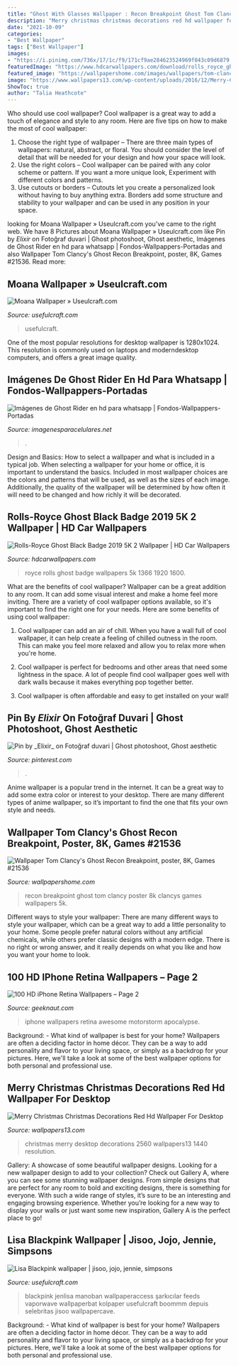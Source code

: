 ```yaml
---
title: "Ghost With Glasses Wallpaper : Recon Breakpoint Ghost Tom Clancy Poster 8k Clancys Games Wallpapers 5k"
description: "Merry christmas christmas decorations red hd wallpaper for desktop"
date: "2021-10-09"
categories:
- "Best Wallpaper"
tags: ["Best Wallpaper"]
images:
- "https://i.pinimg.com/736x/17/1c/f9/171cf9ae284623524969f843c09d6879.jpg"
featuredImage: "https://www.hdcarwallpapers.com/download/rolls_royce_ghost_black_badge_2019_5k_2-1366x768.jpg"
featured_image: "https://wallpapershome.com/images/wallpapers/tom-clancy-039-s-ghost-recon-breakpoint-5120x2880-tom-clancys-ghost-recon-breakpoint-poster-8k-21536.jpg"
image: "https://www.wallpapers13.com/wp-content/uploads/2016/12/Merry-Christmas-Christmas-decorations-red-HD-Wallpaper-for-Desktop-2560x1440.jpg"
ShowToc: true
author: "Talia Heathcote"
---
```



Who should use cool wallpaper?
Cool wallpaper is a great way to add a touch of elegance and style to any room. Here are five tips on how to make the most of cool wallpaper: 
1) Choose the right type of wallpaper – There are three main types of wallpapers: natural, abstract, or floral. You should consider the level of detail that will be needed for your design and how your space will look. 
2) Use the right colors – Cool wallpaper can be paired with any color scheme or pattern. If you want a more unique look, Experiment with different colors and patterns. 
3) Use cutouts or borders – Cutouts let you create a personalized look without having to buy anything extra. Borders add some structure and stability to your wallpaper and can be used in any position in your space.

	

		
looking for Moana Wallpaper » Useulcraft.com you've came to the right web. We have 8 Pictures about Moana Wallpaper » Useulcraft.com like Pin by _Elixir_ on Fotoğraf duvari | Ghost photoshoot, Ghost aesthetic, Imágenes de Ghost Rider en hd para whatsapp | Fondos-Wallpappers-Portadas and also Wallpaper Tom Clancy&#039;s Ghost Recon Breakpoint, poster, 8K, Games #21536. Read more:
		
    
## Moana Wallpaper » Useulcraft.com

<img loading=lazy src="https://www.usefulcraft.com/wp-content/uploads/2019/12/Moana24.jpg" onerror="this.onerror=null;this.src='https://tse2.mm.bing.net/th?id=OIP.SIeWeIsVkFzYudpOz3k_9QHaL2&amp;pid=15.1';" alt="Moana Wallpaper » Useulcraft.com">

_Source: usefulcraft.com_

>usefulcraft. 

	

One of the most popular resolutions for desktop wallpaper is 1280x1024. This resolution is commonly used on laptops and moderndesktop computers, and offers a great image quality.

    
## Imágenes De Ghost Rider En Hd Para Whatsapp | Fondos-Wallpappers-Portadas

<img loading=lazy src="http://imagenesparacelulares.net/wp-content/uploads/2014/10/imagenes-de-Ghost-Rider-en-hd12.jpg" onerror="this.onerror=null;this.src='https://tse3.mm.bing.net/th?id=OIP.r-3aHSx9RSaFMeBmVAeHfQHaEK&amp;pid=15.1';" alt="Imágenes de Ghost Rider en hd para whatsapp | Fondos-Wallpappers-Portadas">

_Source: imagenesparacelulares.net_

>. 

	

Design and Basics: How to select a wallpaper and what is included in a typical job.
When selecting a wallpaper for your home or office, it is important to understand the basics. Included in most wallpaper choices are the colors and patterns that will be used, as well as the sizes of each image. Additionally, the quality of the wallpaper will be determined by how often it will need to be changed and how richly it will be decorated.

    
## Rolls-Royce Ghost Black Badge 2019 5K 2 Wallpaper | HD Car Wallpapers

<img loading=lazy src="https://www.hdcarwallpapers.com/download/rolls_royce_ghost_black_badge_2019_5k_2-1366x768.jpg" onerror="this.onerror=null;this.src='https://tse3.mm.bing.net/th?id=OIP.RUmHODnhug6KwqU84dZj_AHaEK&amp;pid=15.1';" alt="Rolls-Royce Ghost Black Badge 2019 5K 2 Wallpaper | HD Car Wallpapers">

_Source: hdcarwallpapers.com_

>royce rolls ghost badge wallpapers 5k 1366 1920 1600. 

	

What are the benefits of cool wallpaper?
Wallpaper can be a great addition to any room. It can add some visual interest and make a home feel more inviting. There are a variety of cool wallpaper options available, so it's important to find the right one for your needs. Here are some benefits of using cool wallpaper: 
1. Cool wallpaper can add an air of chill. When you have a wall full of cool wallpaper, it can help create a feeling of chilled outness in the room. This can make you feel more relaxed and allow you to relax more when you're home. 

2. Cool wallpaper is perfect for bedrooms and other areas that need some lightness in the space. A lot of people find cool wallpaper goes well with dark walls because it makes everything pop together better. 

3. Cool wallpaper is often affordable and easy to get installed on your wall!

    
## Pin By _Elixir_ On Fotoğraf Duvari | Ghost Photoshoot, Ghost Aesthetic

<img loading=lazy src="https://i.pinimg.com/736x/17/1c/f9/171cf9ae284623524969f843c09d6879.jpg" onerror="this.onerror=null;this.src='https://tse4.mm.bing.net/th?id=OIP.Pza_ziou8yO4cQl0f07NwAHaJ3&amp;pid=15.1';" alt="Pin by _Elixir_ on Fotoğraf duvari | Ghost photoshoot, Ghost aesthetic">

_Source: pinterest.com_

>. 

	

Anime wallpaper is a popular trend in the internet. It can be a great way to add some extra color or interest to your desktop. There are many different types of anime wallpaper, so it’s important to find the one that fits your own style and needs.

    
## Wallpaper Tom Clancy&#039;s Ghost Recon Breakpoint, Poster, 8K, Games #21536

<img loading=lazy src="https://wallpapershome.com/images/wallpapers/tom-clancy-039-s-ghost-recon-breakpoint-5120x2880-tom-clancys-ghost-recon-breakpoint-poster-8k-21536.jpg" onerror="this.onerror=null;this.src='https://tse3.mm.bing.net/th?id=OIP.FXE--t-iK7cuOYaZSmp4LQHaEK&amp;pid=15.1';" alt="Wallpaper Tom Clancy&#039;s Ghost Recon Breakpoint, poster, 8K, Games #21536">

_Source: wallpapershome.com_

>recon breakpoint ghost tom clancy poster 8k clancys games wallpapers 5k. 

	

Different ways to style your wallpaper:
There are many different ways to style your wallpaper, which can be a great way to add a little personality to your home. Some people prefer natural colors without any artificial chemicals, while others prefer classic designs with a modern edge. There is no right or wrong answer, and it really depends on what you like and how you want your home to look.

    
## 100 HD IPhone Retina Wallpapers – Page 2

<img loading=lazy src="http://www.geeknaut.com/images/2010/09/awesome_iphone_wallpaper.jpg" onerror="this.onerror=null;this.src='https://tse1.mm.bing.net/th?id=OIP.xK236CkI15gjl2XPiX9EHQHaLH&amp;pid=15.1';" alt="100 HD iPhone Retina Wallpapers – Page 2">

_Source: geeknaut.com_

>iphone wallpapers retina awesome motorstorm apocalypse. 

	

Background: - What kind of wallpaper is best for your home?
Wallpapers are often a deciding factor in home décor. They can be a way to add personality and flavor to your living space, or simply as a backdrop for your pictures. Here, we'll take a look at some of the best wallpaper options for both personal and professional use.

    
## Merry Christmas Christmas Decorations Red Hd Wallpaper For Desktop

<img loading=lazy src="https://www.wallpapers13.com/wp-content/uploads/2016/12/Merry-Christmas-Christmas-decorations-red-HD-Wallpaper-for-Desktop-2560x1440.jpg" onerror="this.onerror=null;this.src='https://tse4.mm.bing.net/th?id=OIP.ccDH5nNZJ1NMw3oYb9_DsgHaEK&amp;pid=15.1';" alt="Merry Christmas Christmas Decorations Red Hd Wallpaper For Desktop">

_Source: wallpapers13.com_

>christmas merry desktop decorations 2560 wallpapers13 1440 resolution. 

	

Gallery: A showcase of some beautiful wallpaper designs.
Looking for a new wallpaper design to add to your collection? Check out Gallery A, where you can see some stunning wallpaper designs. From simple designs that are perfect for any room to bold and exciting designs, there is something for everyone. With such a wide range of styles, it’s sure to be an interesting and engaging browsing experience. Whether you’re looking for a new way to display your walls or just want some new inspiration, Gallery A is the perfect place to go!





	
	
    
## Lisa Blackpink Wallpaper | Jisoo, Jojo, Jennie, Simpsons

<img loading=lazy src="https://www.usefulcraft.com/wp-content/uploads/2020/01/lisa-the-painful-wallpaper-35-768x1365.jpg" onerror="this.onerror=null;this.src='https://tse1.mm.bing.net/th?id=OIP.oA6LK6sO9wrFxgwDZU0dDwHaNK&amp;pid=15.1';" alt="Lisa Blackpink wallpaper | jisoo, jojo, jennie, simpsons">

_Source: usefulcraft.com_

>blackpink jenlisa manoban wallpaperaccess şarkıcılar feeds vaporwave wallpaperbat kolpaper usefulcraft boommm depuis selebritas jisoo wallpapercave. 

	

Background: - What kind of wallpaper is best for your home?
Wallpapers are often a deciding factor in home décor. They can be a way to add personality and flavor to your living space, or simply as a backdrop for your pictures. Here, we'll take a look at some of the best wallpaper options for both personal and professional use.

